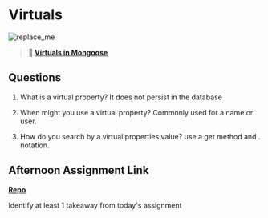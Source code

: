 # Virtuals

![replace_me](https://codeworks.blob.core.windows.net/public/assets/img/illustrations/placeholder.svg)

> **📖 [Virtuals in Mongoose](https://codeworksacademy.com/fs-student-guide/resources/wk5/04-Virtuals)**

## Questions

1. What is a virtual property?
It does not persist in the database

2. When might you use a virtual property? 
Commonly used for a name or user.

3. How do you search by a virtual properties value? use a get method and . notation. 

## Afternoon Assignment Link

**[Repo](https://github.com/M-Walker32/<ASSIGNMENT_REPO>)**

Identify at least 1 takeaway from today's assignment

